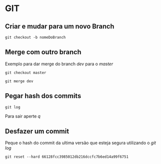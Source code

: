 # GIT

## Criar e mudar para um novo Branch

```
git checkout -b nomeDoBranch
```

## Merge com outro branch

Exemplo para dar merge do branch *dev* para o *master*
```
git checkout master

git merge dev
```

## Pegar hash dos commits
```
git log
```
Para sair aperte *q*

## Desfazer um commit
Peque o hash do commit da ultima versão que esteja segura utilizando o *git log*
```
git reset --hard 66128fcc3985012db216dccfc7b6ed14a99f6751
```
